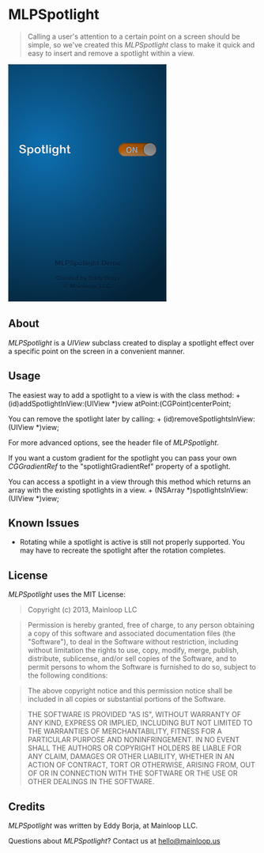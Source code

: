 MLPSpotlight
============
>Calling a user's attention to a certain point on a screen should be simple, so we've created this _MLPSpotlight_ class to make it quick and easy to insert and remove a spotlight within a view. 

![Screenshot](/spotlightDemo.png "Screenshot")

About
---------
_MLPSpotlight_ is a _UIView_ subclass created to display a spotlight effect over a specific point on the screen in a convenient manner.


Usage
---------

The easiest way to add a spotlight to a view is with the class method:
\+ (id)addSpotlightInView:(UIView *)view atPoint:(CGPoint)centerPoint;

You can remove the spotlight later by calling:
\+ (id)removeSpotlightsInView:(UIView *)view;

For more advanced options, see the header file of _MLPSpotlight_.

If you want a custom gradient for the spotlight you can pass your own _CGGradientRef_ to the "spotlightGradientRef" property of a spotlight.

You can access a spotlight in a view through this method which returns an array with the existing spotlights in a view.
\+ (NSArray *)spotlightsInView:(UIView *)view;

Known Issues
---------
+ Rotating while a spotlight is active is still not properly supported. You may have to recreate the spotlight after the rotation completes. 

License
--------
_MLPSpotlight_ uses the MIT License:

>Copyright (c) 2013, Mainloop LLC

>Permission is hereby granted, free of charge, to any person obtaining a copy of this software and associated documentation files (the "Software"), to deal in the Software without restriction, including without limitation the rights to use, copy, modify, merge, publish, distribute, sublicense, and/or sell copies of the Software, and to permit persons to whom the Software is furnished to do so, subject to the following conditions:

>The above copyright notice and this permission notice shall be included in all copies or substantial portions of the Software.

>THE SOFTWARE IS PROVIDED "AS IS", WITHOUT WARRANTY OF ANY KIND, EXPRESS OR IMPLIED, INCLUDING BUT NOT LIMITED TO THE WARRANTIES OF MERCHANTABILITY, FITNESS FOR A PARTICULAR PURPOSE AND NONINFRINGEMENT. IN NO EVENT SHALL THE AUTHORS OR COPYRIGHT HOLDERS BE LIABLE FOR ANY CLAIM, DAMAGES OR OTHER LIABILITY, WHETHER IN AN ACTION OF CONTRACT, TORT OR OTHERWISE, ARISING FROM, OUT OF OR IN CONNECTION WITH THE SOFTWARE OR THE USE OR OTHER DEALINGS IN THE SOFTWARE.


Credits
---------

_MLPSpotlight_ was written by Eddy Borja, at Mainloop LLC.

Questions about _MLPSpotlight_?
Contact us at hello@mainloop.us
